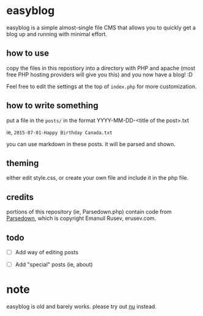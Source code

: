 # easyblog

easyblog is a simple almost-single file CMS that allows you to quickly get a blog up and running with minimal effort.

## how to use

copy the files in this repostiory into a directory with PHP and apache (most free PHP hosting providers will give you this) and you now have a blog! :D

Feel free to edit the settings at the top of `index.php` for more customization.

## how to write something

put a file in the `posts/` in the format YYYY-MM-DD-\<title of the post\>.txt

ie, `2015-07-01-Happy Birthday Canada.txt`

you can use markdown in these posts. it will be parsed and shown.

## theming

either edit style.css, or create your own file and include it in the php file.

## credits

portions of this repository (ie, Parsedown.php) contain code from [Parsedown](https://github.com/erusev/parsedown), which is copyright Emanuil Rusev, erusev.com.


## todo

 - [ ] Add way of editing posts
 - [ ] Add "special" posts (ie, about)


# note

easyblog is old and barely works. please try out [nu](https://github.com/nu-dev/nu) instead.